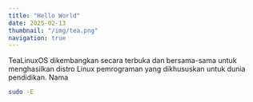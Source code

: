 ```yaml
---
title: "Hello World"
date: 2025-02-13
thumbnail: "/img/tea.png"
navigation: true
---
```


TeaLinuxOS dikembangkan secara terbuka dan bersama-sama untuk menghasilkan distro Linux pemrograman yang dikhususkan untuk dunia pendidikan.
Nama

```bash
sudo -E
```

